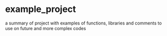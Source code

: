 # example_project
a summary of project with examples of functions, libraries and comments to use on future and more complex codes
